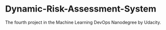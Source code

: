 # Dynamic-Risk-Assessment-System
The fourth project in the Machine Learning DevOps Nanodegree by Udacity.
